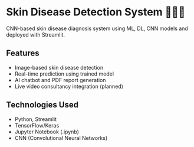 # Skin Disease Detection System 🧬🧑‍⚕️

CNN-based skin disease diagnosis system using ML, DL, CNN models and deployed with Streamlit.

## Features
- Image-based skin disease detection
- Real-time prediction using trained model
- AI chatbot and PDF report generation
- Live video consultancy integration (planned)

## Technologies Used
- Python, Streamlit
- TensorFlow/Keras
- Jupyter Notebook (.ipynb)
- CNN (Convolutional Neural Networks)
